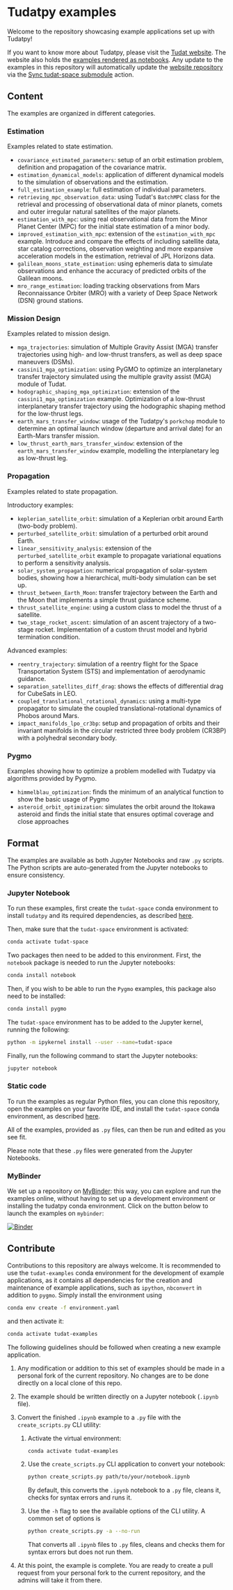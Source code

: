 # Tudatpy examples

Welcome to the repository showcasing example applications set up with Tudatpy!

If you want to know more about Tudatpy, please visit the [Tudat website](https://docs.tudat.space/en/latest/).
The website also holds the [examples rendered as notebooks](https://docs.tudat.space/en/latest/_src_getting_started/examples.html).
Any update to the examples in this repository will automatically update the [website repository](https://github.com/tudat-team/tudat-space) via the [Sync tudat-space submodule](https://github.com/tudat-team/tudatpy-examples/actions/workflows/sync-tudat-space.yml) action.

## Content

The examples are organized in different categories.

### Estimation

Examples related to state estimation.

- ``covariance_estimated_parameters``: setup of an orbit estimation problem, definition and propagation of the covariance matrix.
- ``estimation_dynamical_models``: application of different dynamical models to the simulation of observations and the estimation.
- ``full_estimation_example``: full estimation of individual parameters.
- ``retrieving_mpc_observation_data``: using Tudat's `BatchMPC` class for the retrieval and processing of observational data of minor planets, comets and outer irregular natural satellites of the major planets.
- ``estimation_with_mpc``: using real observational data from the Minor Planet Center (MPC) for the initial state estimation of a minor body.
- ``improved_estimation_with_mpc``: extension of the ``estimation_with_mpc`` example. Introduce and compare the effects of including satellite data, star catalog corrections, observation weighting and more expansive acceleration models in the estimation, retrieval of JPL Horizons data.
- ``galilean_moons_state_estimation``: using ephemeris data to simulate observations and enhance the accuracy of predicted orbits of the Galilean moons.
- ``mro_range_estimation``: loading tracking observations from Mars Reconnaissance Orbiter (MRO) with a variety of Deep Space Network (DSN) ground stations.

### Mission Design

Examples related to mission design.

- ``mga_trajectories``: simulation of Multiple Gravity Assist (MGA) transfer trajectories using high- and low-thrust transfers, as well as deep space maneuvers (DSMs).
- ``cassini1_mga_optimization``: using PyGMO to optimize an interplanetary transfer trajectory simulated using the multiple gravity assist (MGA) module of Tudat.
- ``hodographic_shaping_mga_optimization``: extension of the ``cassini1_mga_optimization`` example. Optimization of a low-thrust interplanetary transfer trajectory using the hodographic shaping method for the low-thrust legs.
- ``earth_mars_transfer_window``: usage of the Tudatpy's `porkchop` module to determine an optimal launch window (departure and arrival date) for an Earth-Mars transfer mission.
- ``low_thrust_earth_mars_transfer_window``: extension of the ``earth_mars_transfer_window`` example, modelling the interplanetary leg as low-thrust leg.

### Propagation

Examples related to state propagation.

Introductory examples:

- ``keplerian_satellite_orbit``: simulation of a Keplerian orbit around Earth (two-body problem).
- ``perturbed_satellite_orbit``: simulation of a perturbed orbit around Earth.
- ``linear_sensitivity_analysis``: extension of the ``perturbed_satellite_orbit`` example to propagate variational equations to perform a sensitivity analysis.
- ``solar_system_propagation``: numerical propagation of solar-system bodies, showing how a hierarchical, multi-body simulation can be set up.
- ``thrust_between_Earth_Moon``: transfer trajectory between the Earth and the Moon that implements a simple thrust guidance scheme.
- ``thrust_satellite_engine``: using a custom class to model the thrust of a satellite.
- ``two_stage_rocket_ascent``: simulation of an ascent trajectory of a two-stage rocket. Implementation of a custom thrust model and hybrid termination condition.

Advanced examples:

- ``reentry_trajectory``: simulation of a reentry flight for the Space Transportation System (STS) and implementation of aerodynamic guidance.
- ``separation_satellites_diff_drag``: shows the effects of differential drag for CubeSats in LEO.
- ``coupled_translational_rotational_dynamics``: using a multi-type propagator to simulate the coupled translational-rotational dynamics of Phobos around Mars.
- ``impact_manifolds_lpo_cr3bp``: setup and propagation of orbits and their invariant manifolds in the circular restricted three body problem (CR3BP) with a polyhedral secondary body.

### Pygmo

Examples showing how to optimize a problem modelled with Tudatpy via algorithms provided by Pygmo.

- ``himmelblau_optimization``: finds the minimum of an analytical function to show the basic usage of Pygmo
- ``asteroid_orbit_optimization``: simulates the orbit around the Itokawa asteroid and finds the initial state that ensures optimal coverage and close approaches

## Format

The examples are available as both Jupyter Notebooks and raw ``.py`` scripts. The Python scripts are auto-generated from the Jupyter notebooks to ensure consistency.

### Jupyter Notebook

To run these examples, first create the `tudat-space` conda environment to install `tudatpy` and its required dependencies, as described [here](https://docs.tudat.space/en/latest/_src_getting_started/installation.html).

Then, make sure that the `tudat-space` environment is activated:

```bash
conda activate tudat-space
```

Two packages then need to be added to this environment. First, the `notebook` package is needed to run the Jupyter notebooks:

```bash
conda install notebook
```

Then, if you wish to be able to run the `Pygmo` examples, this package also need to be installed:

```bash
conda install pygmo
```

The `tudat-space` environment has to be added to the Jupyter kernel, running the following:

```bash
python -m ipykernel install --user --name=tudat-space
```

Finally, run the following command to start the Jupyter notebooks:

```bash
jupyter notebook
```

### Static code

To run the examples as regular Python files, you can clone this repository, open the examples on your favorite IDE, and install the `tudat-space` conda environment, as described [here](https://docs.tudat.space/en/latest/_src_getting_started/installation.html).

All of the examples, provided as `.py` files, can then be run and edited as you see fit.

Please note that these `.py` files were generated from the Jupyter Notebooks.

### MyBinder

We set up a repository on [MyBinder](https://mybinder.org/v2/gh/tudat-team/tudatpy-examples/master): this way, you can explore and run the examples online, without having to set up a development environment or installing the tudatpy conda environment. Click on the button below to launch the examples on ``mybinder``:

[![Binder](https://mybinder.org/badge_logo.svg)](https://mybinder.org/v2/gh/tudat-team/tudatpy-examples/master)

## Contribute

Contributions to this repository are always welcome.
It is recommended to use the `tudat-examples` conda environment for the development of example applications, as it contains all dependencies for the creation and maintenance of example applications, such as `ipython`, `nbconvert` in addition to `pygmo`.
Simply install the environment using

```bash
conda env create -f environment.yaml
```

and then activate it:

```bash
conda activate tudat-examples
```

The following guidelines should be followed when creating a new example application.

1. Any modification or addition to this set of examples should be made in a personal fork of the current repository. No changes are to be done directly on a local clone of this repo.
2. The example should be written directly on a Jupyter notebook (`.ipynb` file).
3. Convert the finished `.ipynb` example to a `.py` file with the `create_scripts.py` CLI utility:
    1. Activate the virtual environment:

        ```bash
        conda activate tudat-examples
        ```

    2. Use the `create_scripts.py` CLI application to convert your notebook:

        ```bash
        python create_scripts.py path/to/your/notebook.ipynb
        ```

        By default, this converts the `.ipynb` notebook to a `.py` file, cleans it, checks for syntax errors and runs it.

    3. Use the `-h` flag to see the available options of the CLI utility. A common set of options is

        ```bash
        python create_scripts.py -a --no-run
        ```

        That converts all `.ipynb` files to `.py` files, cleans and checks them for syntax errors but does not run them.

4. At this point, the example is complete. You are ready to create a pull request from your personal fork to the current repository, and the admins will take it from there.
